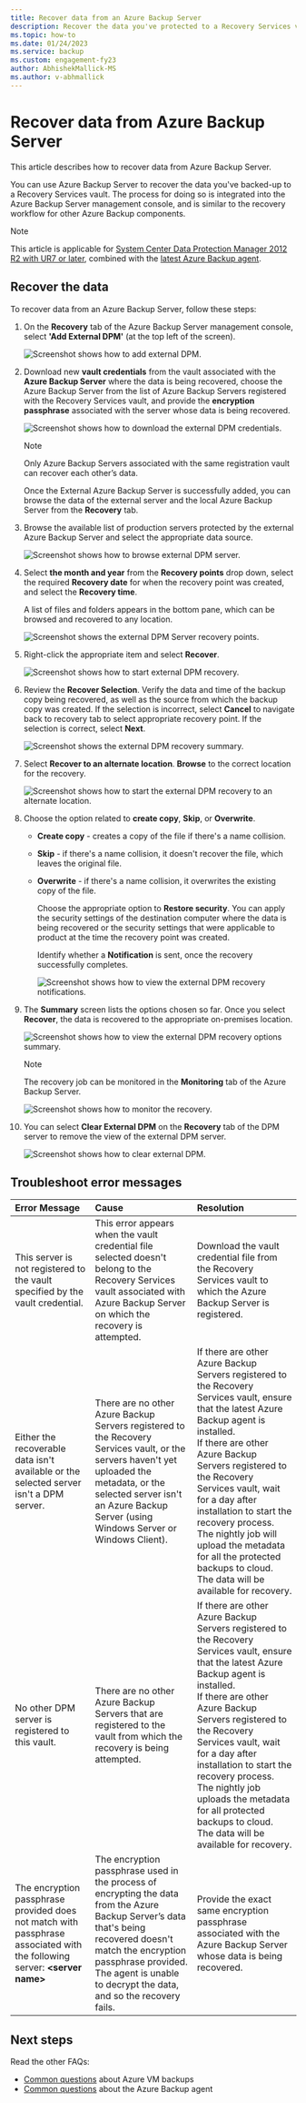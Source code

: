 ```yaml
---
title: Recover data from an Azure Backup Server
description: Recover the data you've protected to a Recovery Services vault from any Azure Backup Server registered to that vault.
ms.topic: how-to
ms.date: 01/24/2023
ms.service: backup
ms.custom: engagement-fy23
author: AbhishekMallick-MS
ms.author: v-abhmallick
---
```


# Recover data from Azure Backup Server

This article describes how to recover data from Azure Backup Server.

You can use Azure Backup Server to recover the data you've backed-up to a Recovery Services vault. The process for doing so is integrated into the Azure Backup Server management console, and is similar to the recovery workflow for other Azure Backup components.

> [!NOTE]
> This article is applicable for [System Center Data Protection Manager 2012 R2 with UR7 or later](https://support.microsoft.com/kb/3065246), combined with the [latest Azure Backup agent](https://aka.ms/azurebackup_agent).

## Recover the data

To recover data from an Azure Backup Server, follow these steps:

1. On the **Recovery** tab of the Azure Backup Server management console, select **'Add External DPM'** (at the top left of the screen).

    ![Screenshot shows how to add external DPM.](./media/backup-azure-alternate-dpm-server/add-external-dpm.png)
2. Download new **vault credentials** from the vault associated with the **Azure Backup Server** where the data is being recovered, choose the Azure Backup Server from the list of Azure Backup Servers registered with the Recovery Services vault, and provide the **encryption passphrase** associated with the server whose data is being recovered.

    ![Screenshot shows how to download the external DPM credentials.](./media/backup-azure-alternate-dpm-server/external-dpm-credentials.png)

   > [!NOTE]
   > Only Azure Backup Servers associated with the same registration vault can recover each other’s data.


    Once the External Azure Backup Server is successfully added, you can browse the data of the external server and the local Azure Backup Server from the **Recovery** tab.
3. Browse the available list of production servers protected by the external Azure Backup Server and select the appropriate data source.

    ![Screenshot shows how to browse external DPM server.](./media/backup-azure-alternate-dpm-server/browse-external-dpm.png)
4. Select **the month and year** from the **Recovery points** drop down, select the required **Recovery date** for when the recovery point was created, and select the **Recovery time**.

    A list of files and folders appears in the bottom pane, which can be browsed and recovered to any location.

    ![Screenshot shows the external DPM Server recovery points.](./media/backup-azure-alternate-dpm-server/external-dpm-recoverypoint.png)
5. Right-click the appropriate item and select **Recover**.

    ![Screenshot shows how to start external DPM recovery.](./media/backup-azure-alternate-dpm-server/recover.png)
6. Review the **Recover Selection**. Verify the data and time of the backup copy being recovered, as well as the source from which the backup copy was created. If the selection is incorrect, select **Cancel** to navigate back to recovery tab to select appropriate recovery point. If the selection is correct, select **Next**.

    ![Screenshot shows the external DPM recovery summary.](./media/backup-azure-alternate-dpm-server/external-dpm-recovery-summary.png)
7. Select **Recover to an alternate location**. **Browse** to the correct location for the recovery.

    ![Screenshot shows how to start the external DPM recovery to an alternate location.](./media/backup-azure-alternate-dpm-server/external-dpm-recovery-alternate-location.png)
8. Choose the option related to **create copy**, **Skip**, or **Overwrite**.

   * **Create copy** - creates a copy of the file if there's a name collision.
   * **Skip** - if there's a name collision, it doesn't recover the file, which leaves the original file.
   * **Overwrite** - if there's a name collision, it overwrites the existing copy of the file.

     Choose the appropriate option to **Restore security**. You can apply the security settings of the destination computer where the data is being recovered or the security settings that were applicable to product at the time the recovery point was created.

     Identify whether a **Notification** is sent, once the recovery successfully completes.

     ![Screenshot shows how to view the external DPM recovery notifications.](./media/backup-azure-alternate-dpm-server/external-dpm-recovery-notifications.png)
9. The **Summary** screen lists the options chosen so far. Once you select **Recover**, the data is recovered to the appropriate on-premises location.

    ![Screenshot shows how to view the external DPM recovery options summary.](./media/backup-azure-alternate-dpm-server/external-dpm-recovery-options-summary.png)

   > [!NOTE]
   > The recovery job can be monitored in the **Monitoring** tab of the Azure Backup Server.


    ![Screenshot shows how to monitor the recovery.](./media/backup-azure-alternate-dpm-server/monitoring-recovery.png)
10. You can select **Clear External DPM** on the **Recovery** tab of the DPM server to remove the view of the external DPM server.

    ![Screenshot shows how to clear external DPM.](./media/backup-azure-alternate-dpm-server/clear-external-dpm.png)

## Troubleshoot error messages

| Error Message | Cause | Resolution |
|:--- |:--- |:--- |
|This server is not registered to the vault specified by the vault credential. | This error appears when the vault credential file selected doesn't belong to the Recovery Services vault associated with Azure Backup Server on which the recovery is attempted. | Download the vault credential file from the Recovery Services vault to which the Azure Backup Server is registered. |
|Either the recoverable data isn't available or the selected server isn't a DPM server. | There are no other Azure Backup Servers registered to the Recovery Services vault, or the servers haven't yet uploaded the metadata, or the selected server isn't an Azure Backup Server (using Windows Server or Windows Client). | If there are other Azure Backup Servers registered to the Recovery Services vault, ensure that the latest Azure Backup agent is installed. <br>If there are other Azure Backup Servers registered to the Recovery Services vault, wait for a day after installation to start the recovery process. The nightly job will upload the metadata for all the protected backups to cloud. The data will be available for recovery. |
|No other DPM server is registered to this vault. | There are no other Azure Backup Servers  that are registered to the vault from which the recovery is being attempted. | If there are other Azure Backup Servers registered to the Recovery Services vault, ensure that the latest Azure Backup agent is installed.<br>If there are other Azure Backup Servers registered to the Recovery Services vault, wait for a day after installation to start the recovery process. The nightly job uploads the metadata for all protected backups to cloud. The data will be available for recovery. |
|The encryption passphrase provided does not match with passphrase associated with the following server: **\<server name>** | The encryption passphrase used in the process of encrypting the data from the Azure Backup Server’s data that's being recovered doesn't match the encryption passphrase provided. The agent is unable to decrypt the data, and so the recovery fails. | Provide the exact same encryption passphrase associated with the Azure Backup Server whose data is being recovered. |

## Next steps

Read the other FAQs:

* [Common questions](backup-azure-vm-backup-faq.yml) about Azure VM backups
* [Common questions](backup-azure-file-folder-backup-faq.yml) about the Azure Backup agent
